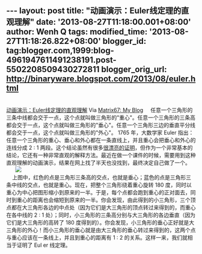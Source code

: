 --- layout: post title: "动画演示：Euler线定理的直观理解" date:
'2013-08-27T11:18:00.001+08:00' author: Wenh Q tags: modified\_time:
'2013-08-27T11:18:26.822+08:00' blogger\_id:
tag:blogger.com,1999:blog-4961947611491238191.post-5502208509430272811
blogger\_orig\_url: http://binaryware.blogspot.com/2013/08/euler.html
---
[\
动画演示：Euler线定理的直观理解](http://www.matrix67.com/blog/archives/5448)
Via [Matrix67: My Blog](http://www.matrix67.com/blog)
    任意一个三角形的三条中线都会交于一点，这个点就叫做三角形的"重心"。任意一个三角形的三条高都会交于一点，这个点就叫做三角形的"垂心"。任意一个三角形三边的垂直平分线都会交于一点，这个点就叫做三角形的"外心"。
1765 年，大数学家 Euler
指出：任意一个三角形的重心、垂心和外心都在一条直线上，并且重心会把垂心和外心的连线分成
2 : 1
两段。这个结论虽然有很多[很漂亮的证明](http://www.matrix67.com/blog/archives/4340)，但作为一个非常基本的结论，它还有一种非常直观的解释方法。最近在做一个课件的时候，需要用到这种直观理解的动画演示，结果在网上找了半天也没找到，最终决定自己做了一个。\
      ![](http://www.matrix67.com/blogimage_2013/201308241.gif)\
    上图中，红色的点是三角形三条高的交点，也就是垂心；蓝色的点是三角形三条中线的交点，也就是重心。现在，把整个三角形绕着重心旋转
180
度，同时以重心为中心把图形缩小到原来的一半。于是，每个点都会跑到重心的正对面去，同时到重心的距离也会缩短到原来的一半。你会发现，由此得到的小三角形，三个顶点都在大三角形各边的中点处（因为它们是大三角形的顶点转过来得到的，而重心在各中线的
2 : 1
处）；同时，小三角形的三条高分别与大三角形的各边垂直（因为它们是大三角形的高转了
180
度得到的）。你会发现，小三角形的垂心正好就是大三角形的外心！而小三角形的垂心就是由大三角形的垂心转过来得到的，这两个点与重心应该在一条线上，并且到重心的距离有
1 : 2 的关系。这样一来，我们就相当于证明了 Eul er 线定理。
